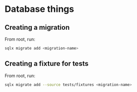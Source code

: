 # Database things

## Creating a migration

From root, run:

```bash
sqlx migrate add <migration-name>
```

## Creating a fixture for tests

From root, run:

```bash
sqlx migrate add --source tests/fixtures <migration-name>
```
